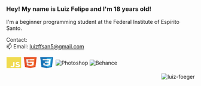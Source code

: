 ### Hey! My name is Luiz Felipe and I'm 18 years old!
I'm a beginner programming student at the Federal Institute of Espírito Santo.

Contact: <br>
📫 Email: luizffsan5@gmail.com

<div display>
  <img align="center" alt="JavaScript" height="30" width="40" src="https://raw.githubusercontent.com/devicons/devicon/master/icons/javascript/javascript-plain.svg">
  <img align="center" alt="HTML" height="30" width="40" src="https://raw.githubusercontent.com/devicons/devicon/master/icons/html5/html5-original.svg">
  <img align="center" alt="CSS" height="30" width="40" src="https://raw.githubusercontent.com/devicons/devicon/master/icons/css3/css3-original.svg">
  <img align="center" alt="Photoshop" height="30" width="40" src="https://cdn.jsdelivr.net/gh/devicons/devicon/icons/photoshop/photoshop-plain.svg">
  <img align="center" alt="Behance" height="30" width="40" src="https://cdn.jsdelivr.net/gh/devicons/devicon/icons/behance/behance-original.svg">
</div>     

<div>
</p><p>&nbsp;<img align="right" src="https://github-readme-stats.vercel.app/api?username=luiz-foeger&show_icons=true&locale=en" alt="luiz-foeger" /></p>
</div>
